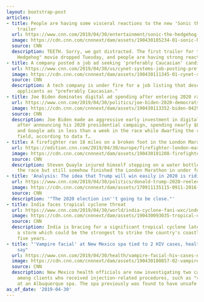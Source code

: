 ```yaml
---
layout: bootstrap-post
articles:
- title: People are having some visceral reactions to the new 'Sonic the Hedgehog'
    trailer
  url: https://www.cnn.com/2019/04/30/entertainment/sonic-the-hedgehog-trailer-reactions-trnd/index.html
  image: https://cdn.cnn.com/cnnnext/dam/assets/190430105234-01-sonic-hedgehog-super-tease.jpg
  source: CNN
  description: TEETH. Sorry, we got distracted. The first trailer for the "Sonic the
    Hedgehog" movie dropped Tuesday, and people are having strong reactions to it.
- title: A company posted a job ad seeking 'preferably Caucasian' candidates
  url: https://www.cnn.com/2019/04/30/us/cynet-systems-job-posting-preferably-caucasian-trnd/index.html
  image: https://cdn.cnn.com/cnnnext/dam/assets/190430111345-01-cynet-systems-job-posting-preferably-caucasian-trnd-super-tease.jpg
  source: CNN
  description: A tech company is under fire for a job listing that described desired
    applicants as "preferably Caucasian."
- title: Joe Biden dominates digital ad spending after entering 2020 race
  url: https://www.cnn.com/2019/04/30/politics/joe-biden-2020-democrats-digital-ad-spending/index.html
  image: https://cdn.cnn.com/cnnnext/dam/assets/190430113352-biden-0429-super-tease.jpg
  source: CNN
  description: Joe Biden made an aggressive early investment in digital advertising
    after announcing his 2020 presidential campaign, spending nearly $800,000 on Facebook
    and Google ads in less than a week in the race while dwarfing the rest of the
    field, according to data f…
- title: A firefighter ran 18 miles on a broken foot in the London Marathon
  url: https://edition.cnn.com/2019/04/30/europe/firefighter-london-marathon-broken-foot-trnd/index.html
  image: https://cdn.cnn.com/cnnnext/dam/assets/190430101208-firefighter-london-marathon-broken-foot-trnd-super-tease.jpg
  source: CNN
  description: Steven Quayle injured himself stepping on a water bottle 8 miles into
    the race but still somehow finished the London Marathon in under four hours.
- title: 'Analysis: The idea that Trump will win easily in 2020 is ridiculous'
  url: https://www.cnn.com/2019/04/30/politics/donald-trump-2020-reelection/index.html
  image: https://cdn.cnn.com/cnnnext/dam/assets/170911135115-0911-2016-election-results-map-super-tease.jpg
  source: CNN
  description: '"The 2020 election isn''t going to be close."'
- title: India faces tropical cyclone threat
  url: https://www.cnn.com/2019/04/30/world/india-cyclone-fani-wxc/index.html
  image: https://cdn.cnn.com/cnnnext/dam/assets/190430093035-tropical-cyclone-fani-tues-super-tease.jpg
  source: CNN
  description: India is bracing for a significant tropical cyclone later this week,
    a storm which could be the strongest to strike the country's coastline in almost
    five years.
- title: "'Vampire facial' at New Mexico spa tied to 2 HIV cases, health officials
    say"
  url: https://www.cnn.com/2019/04/30/health/vampire-facial-hiv-cases-new-mexico-bn/index.html
  image: https://cdn.cnn.com/cnnnext/dam/assets/190430100857-02-vampire-facial-restricted-super-tease.jpg
  source: CNN
  description: New Mexico health officials are now investigating two cases of HIV
    among clients who received injection-related procedures, such as "vampire facials,"
    at an Albuquerque spa. The spa previously was found to have unsafe practices.
as_of_date: '2019-04-30'
---
```


